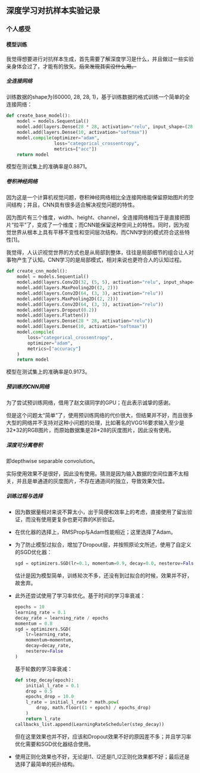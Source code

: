 ## 深度学习对抗样本实验记录

### 个人感受

#### 模型训练

我觉得想要进行对抗样本生成，首先需要了解深度学习是什么，并且做过一些实验亲身体会过了，才能有的放矢。~~后来发现其实没什么用。~~

##### 全连接网络

训练数据的shape为(60000, 28, 28, 1)，基于训练数据的格式训练一个简单的全连接网络：

```python
def create_base_model():
    model = models.Sequential()
    model.add(layers.Dense(28 * 28, activation="relu", input_shape=(28 * 28,)))
    model.add(layers.Dense(10, activation="softmax"))
    model.compile(optimizer="adam",
                  loss="categorical_crossentropy",
                  metrics=["acc"])
    return model
```

模型在测试集上的准确率是0.8871。

##### 卷积神经网络

因为这是一个计算机视觉问题，卷积神经网络相比全连接网络能保留原始图片的空间结构；并且，CNN具有很多适合解决视觉问题的特性。

因为图片有三个维度，width、height、channel，全连接网络相当于是直接把图片“拉平”了，变成了一个维度；而CNN能保留这种空间上的特性。同时，因为视觉世界从根本上具有平移不变性和空间层次结构，而CNN学到的模式符合这些特性[1]。

我觉得，人认识视觉世界的方式也是从局部到整体，往往是局部细节的组合让人对事物产生了认知。CNN学习的是局部模式，相对来说也更符合人的认知过程。

```python
def create_cnn_model():
    model = models.Sequential()
    model.add(layers.Conv2D(32, (5, 5), activation="relu", input_shape=(28, 28, 1)))
    model.add(layers.MaxPooling2D((2, 2)))
    model.add(layers.Conv2D(64, (3, 3), activation="relu"))
    model.add(layers.MaxPooling2D((2, 2)))
    model.add(layers.Conv2D(64, (3, 3), activation="relu"))
    model.add(layers.Dropout(0.2))
    model.add(layers.Flatten())
    model.add(layers.Dense(28 * 28, activation="relu"))
    model.add(layers.Dense(10, activation="softmax"))
    model.compile(
        loss="categorical_crossentropy",
        optimizer="adam",
        metrics=["accuracy"]
    )
    return model
```

模型在测试集上的准确率是0.9173。

##### 预训练的CNN网络

为了尝试预训练网络，借用了赵文祺同学的GPU；在此表示诚挚的感谢。

但是这个问题太“简单”了，使用预训练网络的代价很大，但结果并不好，而且很多大型的网络并不支持对这种小问题的处理，比如著名的VGG16要求输入至少是32\*32的RGB图片，而原始数据集是28\*28的灰度图片，因此没有使用。

##### 深度可分离卷积

即depthwise separable convolution。

实际使用效果不是很好，因此没有使用。猜测是因为输入数据的空间位置不太相关，并且是单通道的灰度图片，不存在通道间的独立，导致效果欠佳。

##### 训练过程与选择

- 因为数据量相对来说不算太小，出于简便和效率上的考虑，直接使用了留出验证，而没有使用更复杂也更可靠的K折验证。

- 在优化器的选择上，RMSProp与Adam性能相近；这里选择了Adam。

- 为了防止模型过拟合，增加了Dropout层，并按照原论文所述，使用了自定义的SGD优化器：

  ```python
  sgd = optimizers.SGD(lr=0.1, momentum=0.9, decay=0.0, nesterov=False)
  ```

  估计是因为模型简单，训练轮次不多，还没有到过拟合的时候，效果并不好，故舍弃。

- 此外还尝试使用了学习率优化。基于时间的学习率衰减：

  ```python
  epochs = 10
  learning_rate = 0.1
  decay_rate = learning_rate / epochs
  momentum = 0.8
  sgd = optimizers.SGD(
      lr=learning_rate, 
      momentum=momentum, 
      decay=decay_rate, 
      nesterov=False
  )
  ```

  基于轮数的学习率衰减：

  ```python
  def step_decay(epoch):
      initial_l_rate = 0.1
      drop = 0.5
      epochs_drop = 10.0
      l_rate = initial_l_rate * math.pow(
          drop, math.floor((1 + epoch) / epochs_drop)
      )
      return l_rate
  callbacks_list.append(LearningRateScheduler(step_decay))
  ```

  但在这里效果也并不好，应该和Dropout效果不好的原因差不多；并且学习率优化需要和SGD优化器结合使用。

- 使用正则化效果也不好，无论是l1、l2还是l1_l2正则化效果都不好；最后还是选择了最简单的拓扑结构。